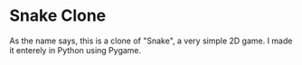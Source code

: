 # Snake Clone

As the name says, this is a clone of "Snake", a very simple 2D game. I made it enterely in Python using Pygame.

